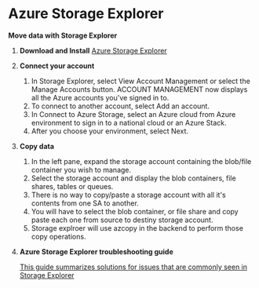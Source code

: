 <properties
          pageTitle="Azure Storage Explorer"
          description="Azure Storage Explorer"
          service="Microsoft.Storage"
          resource="Microsoft.Storage/storageAccounts"
          authors="akshaymatmicrosoft"
          ms.author="akshaym"
          displayOrder=""
          selfHelpType="TSG_Content"
          supportTopicIds=""
          resourceTags=""
          productPesIds=""
          cloudEnvironments="public, fairfax, usnat, ussec"
          articleId="8b5e2c87-e0c1-402e-944c-7a2cc1fd3533"
           ownershipId="Centennial_CloudNet_LoadBalancer"
    />

# Azure Storage Explorer

**Move data with Storage Explorer**


1. **Download and Install** [Azure Storage Explorer](https://azure.microsoft.com/features/storage-explorer/) 
2. **Connect your account**
    1. In Storage Explorer, select View Account Management or select the Manage Accounts button. ACCOUNT MANAGEMENT now displays all the Azure accounts you've signed in to. 
    2. To connect to another account, select Add an account. 
    3. In Connect to Azure Storage, select an Azure cloud from Azure environment to sign in to a national cloud or an Azure Stack. 
    4. After you choose your environment, select Next.

3. **Copy data**
    1. In the left pane, expand the storage account containing the blob/file container you wish to manage. 
    2. Select the storage account and display the blob containers, file shares, tables or queues. 
    3. There is no way to copy/paste a storage account with all it's contents from one SA to another. 
    4. You will have to select the blob container, or file share and copy paste each one from source to destiny storage account.
    5. Storage explroer will use azcopy in the backend to perform those copy operations.

4. **Azure Storage Explorer troubleshooting guide**

    [This guide summarizes solutions for issues that are commonly seen in Storage Explorer](https://docs.microsoft.com/azure/storage/common/storage-explorer-troubleshooting)

<!---

questionAnswer
--

Question: 


**This is the end of the work flow. Did this TSG resolve your issue?**

Answers:

1: Yes

2: No

-->


